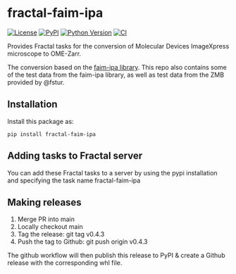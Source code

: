# fractal-faim-ipa

[![License](https://img.shields.io/pypi/l/fractal-faim-ipa.svg?color=green)](https://github.com/jluethi/fractal-faim-ipa/raw/main/LICENSE)
[![PyPI](https://img.shields.io/pypi/v/fractal-faim-ipa.svg?color=green)](https://pypi.org/project/fractal-faim-ipa)
[![Python Version](https://img.shields.io/pypi/pyversions/fractal-faim-ipa.svg?color=green)](https://python.org)
[![CI](https://github.com/jluethi/fractal-faim-ipa/actions/workflows/ci.yml/badge.svg)](https://github.com/jluethi/fractal-faim-ipa/actions/workflows/ci.yml)

Provides Fractal tasks for the conversion of Molecular Devices ImageXpress microscope to OME-Zarr.

The conversion based on the [faim-ipa library](https://github.com/fmi-faim/faim-ipa). This repo also contains some of the test data from the faim-ipa library, as well as test data from the ZMB provided by @fstur.

## Installation
Install this package as:

```
pip install fractal-faim-ipa
```

## Adding tasks to Fractal server
You can add these Fractal tasks to a server by using the pypi installation and specifying the task name fractal-faim-ipa

## Making releases
1. Merge PR into main
2. Locally checkout main
3. Tag the release: git tag v0.4.3
4. Push the tag to Github: git push origin v0.4.3

The github workflow will then publish this release to PyPI & create a Github release with the corresponding whl file.
